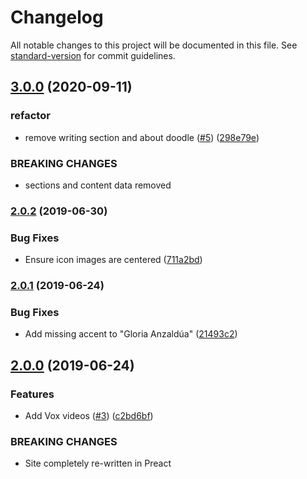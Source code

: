 # Changelog

All notable changes to this project will be documented in this file. See [standard-version](https://github.com/conventional-changelog/standard-version) for commit guidelines.

## [3.0.0](https://github.com/mcous/ranjchak-dot-com/compare/v2.0.2...v3.0.0) (2020-09-11)


### refactor

* remove writing section and about doodle ([#5](https://github.com/mcous/ranjchak-dot-com/issues/5)) ([298e79e](https://github.com/mcous/ranjchak-dot-com/commit/298e79e))


### BREAKING CHANGES

* sections and content data removed



### [2.0.2](https://github.com/mcous/ranjchak-dot-com/compare/v2.0.1...v2.0.2) (2019-06-30)


### Bug Fixes

* Ensure icon images are centered ([711a2bd](https://github.com/mcous/ranjchak-dot-com/commit/711a2bd))



### [2.0.1](https://github.com/mcous/ranjchak-dot-com/compare/v2.0.0...v2.0.1) (2019-06-24)


### Bug Fixes

* Add missing accent to "Gloria Anzaldúa" ([21493c2](https://github.com/mcous/ranjchak-dot-com/commit/21493c2))



## [2.0.0](https://github.com/mcous/ranjchak-dot-com/compare/v1.2.0...v2.0.0) (2019-06-24)


### Features

* Add Vox videos  ([#3](https://github.com/mcous/ranjchak-dot-com/issues/3)) ([c2bd6bf](https://github.com/mcous/ranjchak-dot-com/commit/c2bd6bf))


### BREAKING CHANGES

* Site completely re-written in Preact
